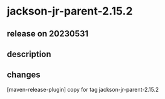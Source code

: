 # jackson-jr-parent-2.15.2

## release on 20230531

## description

## changes

[maven-release-plugin] copy for tag jackson-jr-parent-2.15.2


